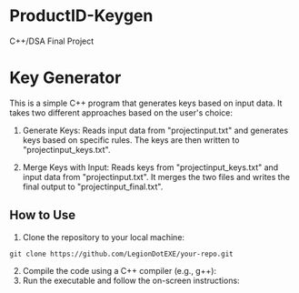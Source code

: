 # ProductID-Keygen
C++/DSA Final Project

# Key Generator
This is a simple C++ program that generates keys based on input data. It takes two different approaches based on the user's choice:

1. Generate Keys: Reads input data from "projectinput.txt" and generates keys based on specific rules. The keys are then written to "projectinput_keys.txt".

2. Merge Keys with Input: Reads keys from "projectinput_keys.txt" and input data from "projectinput.txt". It merges the two files and writes the final output to "projectinput_final.txt".

## How to Use

1. Clone the repository to your local machine:

```
git clone https://github.com/LegionDotEXE/your-repo.git
```
2. Compile the code using a C++ compiler (e.g., g++):
3. Run the executable and follow the on-screen instructions:
   

